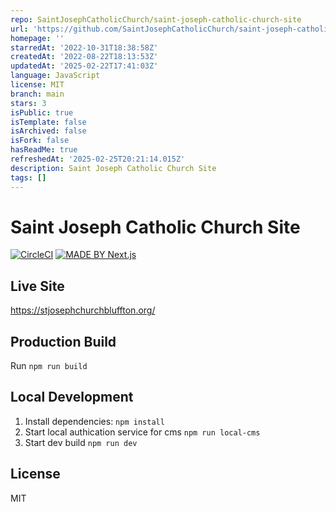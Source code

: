 ```yaml
---
repo: SaintJosephCatholicChurch/saint-joseph-catholic-church-site
url: 'https://github.com/SaintJosephCatholicChurch/saint-joseph-catholic-church-site'
homepage: ''
starredAt: '2022-10-31T18:38:58Z'
createdAt: '2022-08-22T18:13:53Z'
updatedAt: '2025-02-22T17:41:03Z'
language: JavaScript
license: MIT
branch: main
stars: 3
isPublic: true
isTemplate: false
isArchived: false
isFork: false
hasReadMe: true
refreshedAt: '2025-02-25T20:21:14.015Z'
description: Saint Joseph Catholic Church Site
tags: []
---
```


# Saint Joseph Catholic Church Site

[![CircleCI](https://dl.circleci.com/status-badge/img/gh/SaintJosephCatholicChurch/saint-joseph-catholic-church-site/tree/main.svg?style=svg)](https://dl.circleci.com/status-badge/redirect/gh/SaintJosephCatholicChurch/saint-joseph-catholic-church-site/tree/main)
[![MADE BY Next.js](https://img.shields.io/badge/MADE%20BY%20Next.js-000000.svg?style=flat&logo=Next.js&labelColor=000)](https://nextjs.org/)

## Live Site
https://stjosephchurchbluffton.org/

## Production Build
Run `npm run build`

## Local Development

1. Install dependencies: `npm install`
2. Start local authication service for cms `npm run local-cms`
3. Start dev build `npm run dev`

## License

MIT
